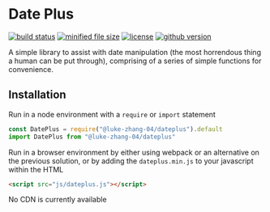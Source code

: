 # Date Plus

<p>
    <a href="https://github.com/Luke-zhang-04/date-plus/actions?query=workflow%3A%22Node.js+CI%22"><img src="https://img.shields.io/github/workflow/status/luke-zhang-04/date-plus/Node.js CI" alt="build status"/></a>
    <a href="https://github.com/Luke-zhang-04/date-plus/blob/master/dist/dateplus.min.js"><img src="https://img.shields.io/github/size/luke-zhang-04/date-plus/dist/dateplus.min.js?label=dateplus.min.js" alt="minified file size"/></a>
    <a href="https://github.com/Luke-zhang-04/date-plus/blob/master/LICENSE"><img src="https://img.shields.io/github/license/luke-zhang-04/date-plus" alt="license"/></a>
    <a href="https://github.com/Luke-zhang-04/date-plus/packages/297148"><img src="https://img.shields.io/github/v/release/luke-zhang-04/date-plus?include_prereleases" alt="github version"></a>
</p>

A simple library to assist with date manipulation (the most horrendous thing a human can be put through), comprising of a series of simple functions for convenience.

## Installation
Run in a node environment with a `require` or `import` statement
```js
const DatePlus = require("@luke-zhang-04/dateplus").default
import DatePlus from "@luke-zhang-04/dateplus"
```

Run in a browser environment by either using webpack or an alternative on the previous solution, or by adding the `dateplus.min.js` to your javascript within the HTML
```html
<script src="js/dateplus.js"></script>
```

No CDN is currently available
